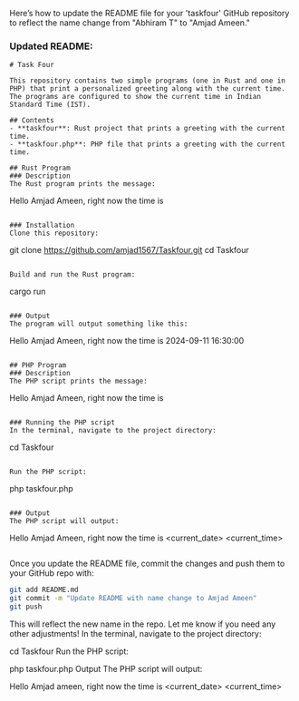 Here’s how to update the README file for your 'taskfour' GitHub repository to reflect the name change from "Abhiram T" to "Amjad Ameen."

### Updated README:

```
# Task Four

This repository contains two simple programs (one in Rust and one in PHP) that print a personalized greeting along with the current time. The programs are configured to show the current time in Indian Standard Time (IST).

## Contents
- **taskfour**: Rust project that prints a greeting with the current time.
- **taskfour.php**: PHP file that prints a greeting with the current time.

## Rust Program
### Description
The Rust program prints the message:

```
Hello Amjad Ameen, right now the time is <current time>
```

### Installation
Clone this repository:

```
git clone https://github.com/amjad1567/Taskfour.git
cd Taskfour
```

Build and run the Rust program:

```
cargo run
```

### Output
The program will output something like this:

```
Hello Amjad Ameen, right now the time is 2024-09-11 16:30:00
```

## PHP Program
### Description
The PHP script prints the message:

```
Hello Amjad Ameen, right now the time is <current time>
```

### Running the PHP script
In the terminal, navigate to the project directory:

```
cd Taskfour
```

Run the PHP script:

```
php taskfour.php
```

### Output
The PHP script will output:

```
Hello Amjad Ameen, right now the time is <current_date> <current_time>
```
```

Once you update the README file, commit the changes and push them to your GitHub repo with:

```bash
git add README.md
git commit -m "Update README with name change to Amjad Ameen"
git push
```

This will reflect the new name in the repo. Let me know if you need any other adjustments!
In the terminal, navigate to the project directory:

cd Taskfour
Run the PHP script:

php taskfour.php
Output
The PHP script will output:

Hello Amjad ameen, right now the time is <current_date> <current_time>

